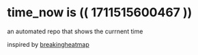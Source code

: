 # time_now is (( 1711515600467 ))

an automated repo that shows the currnent time

inspired by [breakingheatmap](https://github.com/breakingheatmap/breakingheatmap)